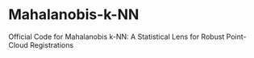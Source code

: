 # Mahalanobis-k-NN
Official Code for Mahalanobis k-NN: A Statistical Lens for Robust Point-Cloud Registrations
